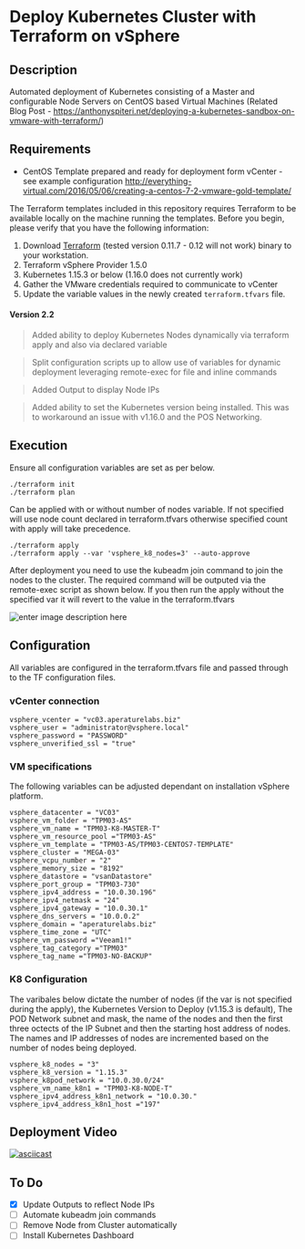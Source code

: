 # Deploy Kubernetes Cluster with Terraform on vSphere 

## Description
Automated deployment of Kubernetes consisting of a Master and configurable Node Servers on CentOS based Virtual Machines 
(Related Blog Post - https://anthonyspiteri.net/deploying-a-kubernetes-sandbox-on-vmware-with-terraform/)

## Requirements
 - CentOS Template prepared and ready for deployment form vCenter - see example configuration http://everything-virtual.com/2016/05/06/creating-a-centos-7-2-vmware-gold-template/
 
The Terraform templates included in this repository requires Terraform to be available locally on the machine running the templates.  Before you begin, please verify that you have the following information:

1. Download [Terraform](https://releases.hashicorp.com/terraform/0.11.7/) (tested version 0.11.7 - 0.12 will not work) binary to your workstation.
2. Terraform vSphere Provider 1.5.0 
3. Kubernetes 1.15.3 or below (1.16.0 does not currently work)
4. Gather the VMware credentials required to communicate to vCenter
5. Update the variable values in the newly created `terraform.tfvars` file.

#### Version 2.2
> Added ability to deploy Kubernetes Nodes dynamically via terraform apply and also via declared variable

> Split configuration scripts up to allow use of variables for dynamic deployment leveraging remote-exec for file and inline commands

> Added Output to display Node IPs

> Added ability to set the Kubernetes version being installed. This was to workaround an issue with v1.16.0 and the POS Networking.

## Execution

Ensure all configuration variables are set as per below.

    ./terraform init
    ./terraform plan
 
Can be applied with or without number of nodes variable. If not specified will use node count declared in terraform.tfvars otherwise specified count with apply will take precedence.
 
    ./terraform apply
    ./terraform apply --var 'vsphere_k8_nodes=3' --auto-approve
    
After deployment you need to use the kubeadm join command to join the nodes to the cluster. The required command will be outputed via the remote-exec script as shown below. If you then run the apply without the specified var it will revert to the value in the terraform.tfvars

![enter image description here](https://snipboard.io/L9Zqpa.jpg)

## Configuration
All variables are configured in the terraform.tfvars file and passed through to the TF configuration files.


### vCenter connection

    vsphere_vcenter = "vc03.aperaturelabs.biz"
    vsphere_user = "administrator@vsphere.local"
    vsphere_password = "PASSWORD"
    vsphere_unverified_ssl = "true"

### VM specifications

The following variables can be adjusted dependant on installation vSphere platform.

    vsphere_datacenter = "VC03"
    vsphere_vm_folder = "TPM03-AS"
    vsphere_vm_name = "TPM03-K8-MASTER-T"
    vsphere_vm_resource_pool ="TPM03-AS"
    vsphere_vm_template = "TPM03-AS/TPM03-CENTOS7-TEMPLATE"
    vsphere_cluster = "MEGA-03"
    vsphere_vcpu_number = "2"
    vsphere_memory_size = "8192"
    vsphere_datastore = "vsanDatastore"
    vsphere_port_group = "TPM03-730"
    vsphere_ipv4_address = "10.0.30.196"
    vsphere_ipv4_netmask = "24"
    vsphere_ipv4_gateway = "10.0.30.1"
    vsphere_dns_servers = "10.0.0.2"
    vsphere_domain = "aperaturelabs.biz"
    vsphere_time_zone = "UTC"
    vsphere_vm_password ="Veeam1!"
    vsphere_tag_category ="TPM03"
    vsphere_tag_name ="TPM03-NO-BACKUP"

### K8 Configuration

The varibales below dictate the number of nodes (if the var is not specified during the apply), the Kubernetes Version to Deploy (v1.15.3 is default), The POD Network subnet and mask, the name of the nodes and then the first three octects of the IP Subnet and then the starting host address of nodes. The names and IP addresses of nodes are incremented based on the number of nodes being deployed.

    vsphere_k8_nodes = "3"
    vsphere_k8_version = "1.15.3"
    vsphere_k8pod_network = "10.0.30.0/24"
    vsphere_vm_name_k8n1 = "TPM03-K8-NODE-T"
    vsphere_ipv4_address_k8n1_network = "10.0.30."
    vsphere_ipv4_address_k8n1_host ="197"

## Deployment Video

[![asciicast](https://asciinema.org/a/269193.svg)](https://asciinema.org/a/269193)

## To Do

 - [X] Update Outputs to reflect Node IPs
 - [ ] Automate kubeadm join commands
 - [ ] Remove Node from Cluster automatically
 - [ ] Install Kubernetes Dashboard

